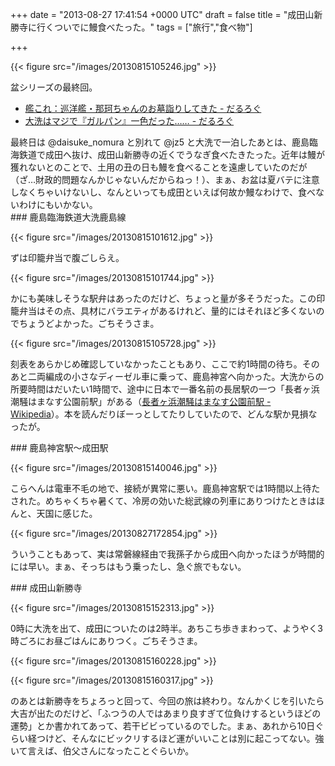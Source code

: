 
+++
date = "2013-08-27 17:41:54 +0000 UTC"
draft = false
title = "成田山新勝寺に行くついでに鰻食べたった。"
tags = ["旅行","食べ物"]

+++


{{< figure src="/images/20130815105246.jpg"  >}}

盆シリーズの最終回。

<ul>
<li><a href="https://blog.daruyanagi.jp/entry/2013/08/17/214451">艦これ：巡洋艦・那珂ちゃんのお墓詣りしてきた - だるろぐ</a></li>
<li><a href="https://blog.daruyanagi.jp/entry/2013/08/18/211848">大洗はマジで『ガルパン』一色だった…… - だるろぐ</a></li>
</ul>最終日は @daisuke_nomura と別れて @jz5 と大洗で一泊したあとは、鹿島臨海鉄道で成田へ抜け、成田山新勝寺の近くでうなぎ食べたきたった。近年は鰻が獲れないとのことで、土用の丑の日も鰻を食べることを遠慮していたのだが（ざ…財政的問題なんかじゃないんだからねっ！）、まぁ、お盆は夏バテに注意しなくちゃいけないし、なんといっても成田といえば何故か鰻なわけで、食べないわけにもいかない。

<div class="section">
    ### 鹿島臨海鉄道大洗鹿島線
    

{{< figure src="/images/20130815101612.jpg"  >}}

ずは印籠弁当で腹ごしらえ。

{{< figure src="/images/20130815101744.jpg"  >}}

かにも美味しそうな駅弁はあったのだけど、ちょっと量が多そうだった。この印籠弁当はその点、具材にバラエティがあるけれど、量的にはそれほど多くないのでちょうどよかった。ごちそうさま。

{{< figure src="/images/20130815105728.jpg"  >}}

刻表をあらかじめ確認していなかったこともあり、ここで約1時間の待ち。そのあと二両編成の小さなディーゼル車に乗って、鹿島神宮へ向かった。大洗からの所要時間はだいたい1時間で、途中に日本で一番名前の長居駅の一つ「長者ヶ浜潮騒はまなす公園前駅」がある（<a href="http://ja.wikipedia.org/wiki/%E9%95%B7%E8%80%85%E3%83%B6%E6%B5%9C%E6%BD%AE%E9%A8%92%E3%81%AF%E3%81%BE%E3%81%AA%E3%81%99%E5%85%AC%E5%9C%92%E5%89%8D%E9%A7%85">長者ヶ浜潮騒はまなす公園前駅 - Wikipedia</a>）。本を読んだりぼーっとしてたりしていたので、どんな駅か見損なったが。

</div>
<div class="section">
    ### 鹿島神宮駅～成田駅
    

{{< figure src="/images/20130815140046.jpg"  >}}

こらへんは電車不毛の地で、接続が異常に悪い。鹿島神宮駅では1時間以上待たされた。めちゃくちゃ暑くて、冷房の効いた総武線の列車にありつけたときはほんと、天国に感じた。

{{< figure src="/images/20130827172854.jpg"  >}}

ういうこともあって、実は常磐線経由で我孫子から成田へ向かったほうが時間的には早い。まぁ、そっちはもう乗ったし、急ぐ旅でもない。

</div>
<div class="section">
    ### 成田山新勝寺
    

{{< figure src="/images/20130815152313.jpg"  >}}

0時に大洗を出て、成田についたのは2時半。あちこち歩きまわって、ようやく3時ごろにお昼ごはんにありつく。ごちそうさま。

{{< figure src="/images/20130815160228.jpg"  >}}

{{< figure src="/images/20130815160317.jpg"  >}}

のあとは新勝寺をちょろっと回って、今回の旅は終わり。なんかくじを引いたら大吉が出たのだけど、「ふつうの人ではあまり良すぎて位負けするというほどの運勢」とか書かれてあって、若干ビビっているのでした。まぁ、あれから10日ぐらい経つけど、そんなにビックリするほど運がいいことは別に起こってない。強いて言えば、伯父さんになったことぐらいか。

</div>

